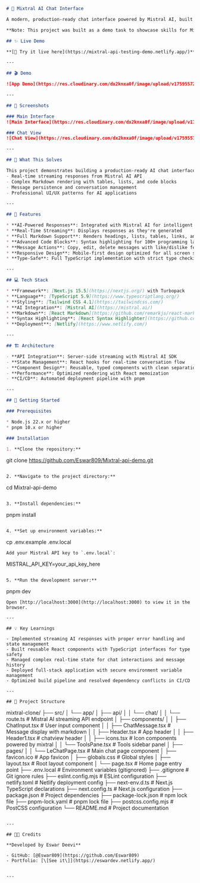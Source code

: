 ```markdown
# 🤖 Mixtral AI Chat Interface

A modern, production-ready chat interface powered by Mistral AI, built with Next.js, TypeScript, and Tailwind CSS. Features real-time streaming responses, Markdown rendering, and professional syntax highlighting.

**Note: This project was built as a demo task to showcase skills for Mistral AI job requirements, demonstrating proficiency in AI integration, React development, and deployment pipelines.**

## ✨ Live Demo

**[🚀 Try it live here](https://mixtral-api-testing-demo.netlify.app/)**

---

## 🎬 Demo

![App Demo](https://res.cloudinary.com/dx2knxa0f/image/upload/v1759557241/mixtral_ofl8b7.gif)

---

## 📸 Screenshots

### Main Interface
![Main Interface](https://res.cloudinary.com/dx2knxa0f/image/upload/v1759556698/Screenshot_2025-10-04_111014_n7xyb0.png)

### Chat View
![Chat View](https://res.cloudinary.com/dx2knxa0f/image/upload/v1759557436/304d23a4-164a-4bbe-936f-a6d96d6ed16f.png)

---

## 🎯 What This Solves

This project demonstrates building a production-ready AI chat interface that handles:
- Real-time streaming responses from Mistral AI API
- Complex Markdown rendering with tables, lists, and code blocks
- Message persistence and conversation management
- Professional UI/UX patterns for AI applications

---

## 🌟 Features

* **AI-Powered Responses**: Integrated with Mistral AI for intelligent conversations
* **Real-Time Streaming**: Displays responses as they're generated
* **Full Markdown Support**: Renders headings, lists, tables, links, and formatted text
* **Advanced Code Blocks**: Syntax highlighting for 100+ programming languages
* **Message Actions**: Copy, edit, delete messages with like/dislike feedback
* **Responsive Design**: Mobile-first design optimized for all screen sizes
* **Type-Safe**: Full TypeScript implementation with strict type checking

---

## 💻 Tech Stack

* **Framework**: [Next.js 15.5](https://nextjs.org/) with Turbopack
* **Language**: [TypeScript 5.9](https://www.typescriptlang.org/)
* **Styling**: [Tailwind CSS 4.1](https://tailwindcss.com/)
* **AI Integration**: [Mistral AI](https://mistral.ai/)
* **Markdown**: [React Markdown](https://github.com/remarkjs/react-markdown) with GFM support
* **Syntax Highlighting**: [React Syntax Highlighter](https://github.com/react-syntax-highlighter/react-syntax-highlighter)
* **Deployment**: [Netlify](https://www.netlify.com/)

---

## 🏗️ Architecture

- **API Integration**: Server-side streaming with Mistral AI SDK
- **State Management**: React hooks for real-time conversation flow
- **Component Design**: Reusable, typed components with clean separation
- **Performance**: Optimized rendering with React memoization
- **CI/CD**: Automated deployment pipeline with pnpm

---

## 🚀 Getting Started

### Prerequisites

* Node.js 22.x or higher
* pnpm 10.x or higher

### Installation

1. **Clone the repository:**
   ```
   git clone https://github.com/Eswar809/Mixtral-api-demo.git
   ```

2. **Navigate to the project directory:**
   ```
   cd Mixtral-api-demo
   ```

3. **Install dependencies:**
   ```
   pnpm install
   ```

4. **Set up environment variables:**
   ```
   cp .env.example .env.local
   ```
   Add your Mistral API key to `.env.local`:
   ```
   MISTRAL_API_KEY=your_api_key_here
   ```

5. **Run the development server:**
   ```
   pnpm dev
   ```
   Open [http://localhost:3000](http://localhost:3000) to view it in the browser.

---

## 💡 Key Learnings

- Implemented streaming AI responses with proper error handling and state management
- Built reusable React components with TypeScript interfaces for type safety
- Managed complex real-time state for chat interactions and message history
- Deployed full-stack application with secure environment variable management
- Optimized build pipeline and resolved dependency conflicts in CI/CD

---

## 📁 Project Structure

```
mixtral-clone/
├── src/
│ └── app/
│ ├── api/
│ │ └── chat/
│ │ └── route.ts # Mistral AI streaming API endpoint
│ ├── components/
│ │ ├── ChatInput.tsx  # User input component
│ │ ├── ChatMessage.tsx  # Message display with markdown
│ │ ├── Header.tsx  # App header
│ │ ├── Header1.tsx  # chatview header
│ │ ├── icons.tsx   # Icon components powered by mixtral
│ │ └── ToolsPane.tsx # Tools sidebar panel
│ ├── pages/
│ │ └── LeChatPage.tsx # Main chat page component
│ ├── favicon.ico # App favicon
│ ├── globals.css # Global styles
│ ├── layout.tsx # Root layout component
│ └── page.tsx # Home page entry point
├── .env.local # Environment variables (gitignored)
├── .gitignore # Git ignore rules
├── eslint.config.mjs # ESLint configuration
├── netlify.toml  # Netlify deployment config
├── next-env.d.ts # Next.js TypeScript declarations
├── next.config.ts # Next.js configuration
├── package.json # Project dependencies
├── package-lock.json # npm lock file
├── pnpm-lock.yaml # pnpm lock file
├── postcss.config.mjs # PostCSS configuration
└── README.md # Project documentation
```

---

## 👨‍💻 Credits

**Developed by Eswar Deevi**

- GitHub: [@Eswar809](https://github.com/Eswar809)
- Portfolio: [\[See it\]](https://eswardev.netlify.app/)


---

```